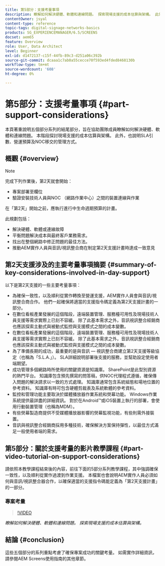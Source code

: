 ```yaml
---
title: 第5部分：支援考量事項
description: 瞭解如何解決硬體、軟體和連線問題。 探索現場支援的成本估算與架構。 此外，瞭解如何管理SLA引數、營運預算及NOC移交。
contentOwner: jsyal
content-type: reference
topic-tags: digital-signage-networks-basics
products: SG_EXPERIENCEMANAGER/6.5/SCREENS
docset: aem65
feature: Overview
role: User, Data Architect
level: Beginner
exl-id: d1472137-c15f-44fb-89c3-d251a06c392b
source-git-commit: dcaaa1c7ab0a55cecce70f593ed4fded8468130b
workflow-type: tm+mt
source-wordcount: '608'
ht-degree: 0%

---
```


# 第5部分：支援考量事項 {#part-support-considerations}

本頁著重說明五個部分系列的結尾部分，旨在協助團隊成員瞭解如何解決硬體、軟體和連線問題。 本階段探討現場支援的成本估算與架構。 此外，也說明SLA引數、營運預算及NOC移交的管理方式。

## 概觀 {#overview}

>[!NOTE]
>
>完成下列作業後，第2天就會開始：
>
>* 專案部署至欄位
>* 驗證安裝技術人員與NOC （網路作業中心）之間的裝置連線與作業
>
>在「第2天」開始之前，應執行進行中生命週期預算的計畫。

此規劃包括：

* 解決硬體、軟體或連線故障
* 平衡問題解決成本與最終客戶業務需求。
* 找出在整個網路中修正問題的最佳方法。
* 推動AEM實作人員與音訊/視訊整合商在制定第2天支援計畫時達成一致意見

## 第2天支援涉及的主要考量事項摘要 {#summary-of-key-considerations-involved-in-day-support}

以下是第2天支援的一些主要考量事項：

* 為確保一致性，以及順利從實作轉換至營運支援，AEM實作人員會與音訊/視訊整合商合作。 他們一起確保將適當的支援指令碼定義為第2天支援計畫的一部分。
* 在數位看板產業發展的這個階段，遠端裝置管理、服務檯可用性及現場技術人員支援等需求實際上已刻不容緩。 除了此基本需求之外，音訊視訊整合經銷商也應該探索主動式與被動式監控與支援模式之間的成本變數。
* 在數位看板產業發展的這個階段，遠端裝置管理、服務檯可用性及現場技術人員支援等需求實際上已刻不容緩。 除了此基本需求之外，音訊視訊整合經銷商也應該探索主動式與被動式監控與支援模式之間的成本變數。
* 為了準備長期的成功，最重要的是與音訊 — 視訊整合商建立第2天支援等級協定（也稱為「S.L.A.」）。 SLA詳細說明部署後支援的服務，並幫助設定使用者端期望。
* 成功管理多個網路時所使用的關鍵資源是知識庫。 SharePoint是此型別資源的熱門平台。 知識庫包含預先撰寫的問答稿，供NOC代理程式遵循，確保傳入問題的解決請求以一致的方式處理。 知識庫通常包含系統組態和場地位置的參考資料。 知識庫有時可包含硬體剪裁表及系統軟體的參考資料。
* 監控和管理功能主要取決於媒體播放器作業系統和熒幕功能。 Windows作業系統提供最詳盡的詳細資訊。 對於在Android™或iOS裝置上執行的部署，會使用行動裝置管理（也稱為MDM）。
* 有些熒幕製造商提供不受媒體播放器影響的熒幕監視功能，有些則需外接裝置。
* 音訊與視訊整合經銷商採用多種技術，確保解決方案保持彈性，以最佳方式滿足一般使用者端的需求。

## 第5部分：關於支援考量的影片教學課程 {#part-video-tutorial-on-support-considerations}

請依照本教學課程結束後的內容，前往下面的5部分系列教學課程，其中強調確保一致性，以及順利從實作過渡到作業支援。 本檔案也會說明AEM實作人員必須如何與音訊/視訊整合器合作，以確保適當的支援指令碼能定義為「第2天支援計畫」的一部分。

### 專案考量

>[!VIDEO](https://video.tv.adobe.com/v/28383)

*瞭解如何解決硬體、軟體和連線問題。 探索現場支援的成本估算與架構。*

## 結論 {#conclusion}

這些五個部分的系列重點考慮了確保專案成功的關鍵考量。 如需實作詳細資訊，請參閱AEM Screens使用指南的其他章節。
